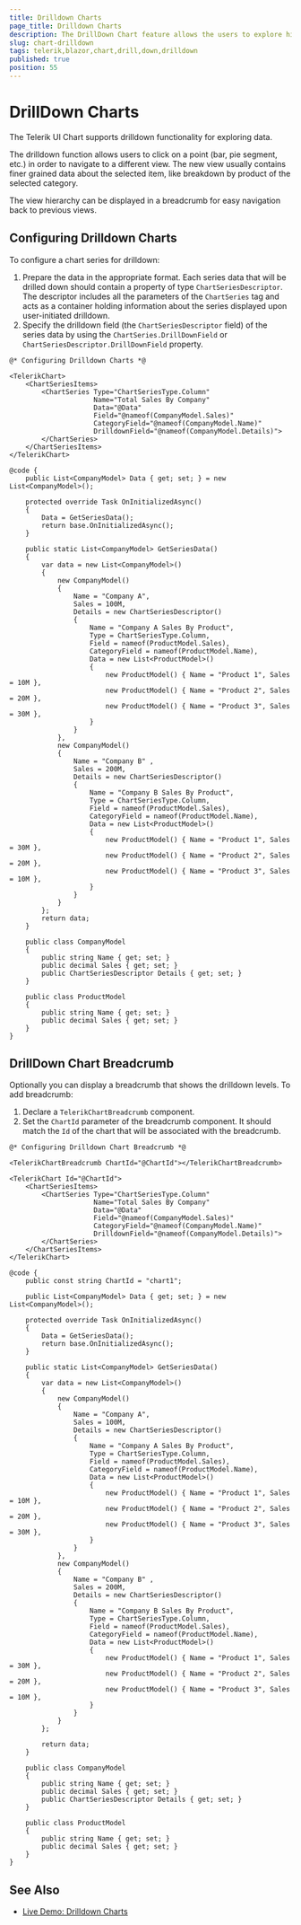 ```yaml
---
title: Drilldown Charts
page_title: Drilldown Charts
description: The DrillDown Chart feature allows the users to explore hierarchical data by initially displaying summarized information and to "drill down" into specific categories or data points for more detailed insights.
slug: chart-drilldown
tags: telerik,blazor,chart,drill,down,drilldown
published: true
position: 55
---
```


# DrillDown Charts

The Telerik UI Chart supports drilldown functionality for exploring data.

The drilldown function allows users to click on a point (bar, pie segment, etc.) in order to navigate to a different view. The new view usually contains finer grained data about the selected item, like breakdown by product of the selected category.

The view hierarchy can be displayed in a breadcrumb for easy navigation back to previous views.

## Configuring Drilldown Charts

To configure a chart series for drilldown:

1. Prepare the data in the appropriate format. Each series data that will be drilled down should contain a property of type `ChartSeriesDescriptor`. The descriptor includes all the parameters of the `ChartSeries` tag and acts as a container holding information about the series displayed upon user-initiated drilldown.
1. Specify the drilldown field (the `ChartSeriesDescriptor` field) of the series data by using the `ChartSeries.DrillDownField` or `ChartSeriesDescriptor.DrillDownField` property.

````CSHTML
@* Configuring Drilldown Charts *@

<TelerikChart>
    <ChartSeriesItems>
        <ChartSeries Type="ChartSeriesType.Column"
                     Name="Total Sales By Company"
                     Data="@Data"
                     Field="@nameof(CompanyModel.Sales)"
                     CategoryField="@nameof(CompanyModel.Name)"
                     DrilldownField="@nameof(CompanyModel.Details)">
        </ChartSeries>
    </ChartSeriesItems>
</TelerikChart>

@code {
    public List<CompanyModel> Data { get; set; } = new List<CompanyModel>();

    protected override Task OnInitializedAsync()
    {
        Data = GetSeriesData();
        return base.OnInitializedAsync();
    }

    public static List<CompanyModel> GetSeriesData()
    {
        var data = new List<CompanyModel>()
        {
            new CompanyModel()
            {
                Name = "Company A",
                Sales = 100M,
                Details = new ChartSeriesDescriptor()
                {
                    Name = "Company A Sales By Product",
                    Type = ChartSeriesType.Column,
                    Field = nameof(ProductModel.Sales),
                    CategoryField = nameof(ProductModel.Name),
                    Data = new List<ProductModel>()
                    {
                        new ProductModel() { Name = "Product 1", Sales = 10M },
                        new ProductModel() { Name = "Product 2", Sales = 20M },
                        new ProductModel() { Name = "Product 3", Sales = 30M },
                    }
                }
            },
            new CompanyModel()
            {
                Name = "Company B" ,
                Sales = 200M,
                Details = new ChartSeriesDescriptor()
                {
                    Name = "Company B Sales By Product",
                    Type = ChartSeriesType.Column,
                    Field = nameof(ProductModel.Sales),
                    CategoryField = nameof(ProductModel.Name),
                    Data = new List<ProductModel>()
                    {
                        new ProductModel() { Name = "Product 1", Sales = 30M },
                        new ProductModel() { Name = "Product 2", Sales = 20M },
                        new ProductModel() { Name = "Product 3", Sales = 10M },
                    }
                }
            }
        };
        return data;
    }

    public class CompanyModel
    {
        public string Name { get; set; }
        public decimal Sales { get; set; }
        public ChartSeriesDescriptor Details { get; set; }
    }

    public class ProductModel
    {
        public string Name { get; set; }
        public decimal Sales { get; set; }
    }
}

````

## DrillDown Chart Breadcrumb

Optionally you can display a breadcrumb that shows the drilldown levels. To add breadcrumb:

1. Declare a `TelerikChartBreadcrumb` component.
1. Set the `ChartId` parameter of the breadcrumb component. It should match the `Id` of the chart that will be associated with the breadcrumb.

````CSHTML
@* Configuring Drilldown Chart Breadcrumb *@

<TelerikChartBreadcrumb ChartId="@ChartId"></TelerikChartBreadcrumb>

<TelerikChart Id="@ChartId">
    <ChartSeriesItems>
        <ChartSeries Type="ChartSeriesType.Column"
                     Name="Total Sales By Company"
                     Data="@Data"
                     Field="@nameof(CompanyModel.Sales)"
                     CategoryField="@nameof(CompanyModel.Name)"
                     DrilldownField="@nameof(CompanyModel.Details)">
        </ChartSeries>
    </ChartSeriesItems>
</TelerikChart>

@code {
    public const string ChartId = "chart1";

    public List<CompanyModel> Data { get; set; } = new List<CompanyModel>();

    protected override Task OnInitializedAsync()
    {
        Data = GetSeriesData();
        return base.OnInitializedAsync();
    }

    public static List<CompanyModel> GetSeriesData()
    {
        var data = new List<CompanyModel>()
        {
            new CompanyModel()
            {
                Name = "Company A",
                Sales = 100M,
                Details = new ChartSeriesDescriptor()
                {
                    Name = "Company A Sales By Product",
                    Type = ChartSeriesType.Column,
                    Field = nameof(ProductModel.Sales),
                    CategoryField = nameof(ProductModel.Name),
                    Data = new List<ProductModel>()
                    {
                        new ProductModel() { Name = "Product 1", Sales = 10M },
                        new ProductModel() { Name = "Product 2", Sales = 20M },
                        new ProductModel() { Name = "Product 3", Sales = 30M },
                    }
                }
            },
            new CompanyModel()
            {
                Name = "Company B" ,
                Sales = 200M,
                Details = new ChartSeriesDescriptor()
                {
                    Name = "Company B Sales By Product",
                    Type = ChartSeriesType.Column,
                    Field = nameof(ProductModel.Sales),
                    CategoryField = nameof(ProductModel.Name),
                    Data = new List<ProductModel>()
                    {
                        new ProductModel() { Name = "Product 1", Sales = 30M },
                        new ProductModel() { Name = "Product 2", Sales = 20M },
                        new ProductModel() { Name = "Product 3", Sales = 10M },
                    }
                }
            }
        };

        return data;
    }

    public class CompanyModel
    {
        public string Name { get; set; }
        public decimal Sales { get; set; }
        public ChartSeriesDescriptor Details { get; set; }
    }

    public class ProductModel
    {
        public string Name { get; set; }
        public decimal Sales { get; set; }
    }
}
````

## See Also

* [Live Demo: Drilldown Charts](https://demos.telerik.com/blazor-ui/chart/drilldown)
